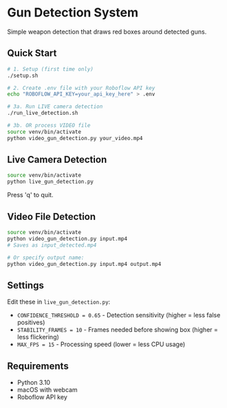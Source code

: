 # Gun Detection System

Simple weapon detection that draws red boxes around detected guns.

## Quick Start

```bash
# 1. Setup (first time only)
./setup.sh

# 2. Create .env file with your Roboflow API key
echo "ROBOFLOW_API_KEY=your_api_key_here" > .env

# 3a. Run LIVE camera detection
./run_live_detection.sh

# 3b. OR process VIDEO file
source venv/bin/activate
python video_gun_detection.py your_video.mp4
```

## Live Camera Detection

```bash
source venv/bin/activate
python live_gun_detection.py
```

Press 'q' to quit.

## Video File Detection

```bash
source venv/bin/activate
python video_gun_detection.py input.mp4
# Saves as input_detected.mp4

# Or specify output name:
python video_gun_detection.py input.mp4 output.mp4
```

## Settings

Edit these in `live_gun_detection.py`:
- `CONFIDENCE_THRESHOLD = 0.65` - Detection sensitivity (higher = less false positives)
- `STABILITY_FRAMES = 10` - Frames needed before showing box (higher = less flickering)
- `MAX_FPS = 15` - Processing speed (lower = less CPU usage)

## Requirements

- Python 3.10
- macOS with webcam
- Roboflow API key